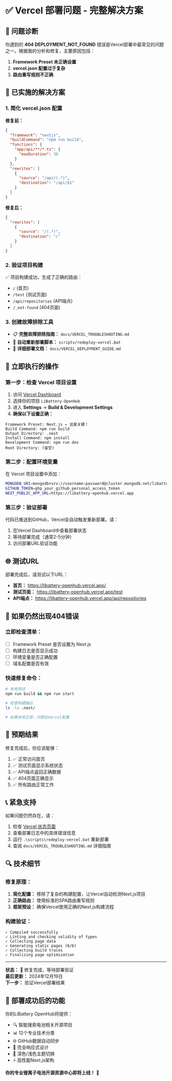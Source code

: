 # ✅ Vercel 部署问题 - 完整解决方案

## 🎯 问题诊断

你遇到的 **404 DEPLOYMENT_NOT_FOUND** 错误是Vercel部署中最常见的问题之一。根据我的分析和修复，主要原因包括：

1. **Framework Preset 未正确设置**
2. **vercel.json 配置过于复杂**
3. **路由重写规则不正确**

## 🔧 已实施的解决方案

### 1. 简化 vercel.json 配置

**修复前：**
```json
{
  "framework": "nextjs",
  "buildCommand": "npm run build",
  "functions": {
    "app/api/**/*.ts": {
      "maxDuration": 30
    }
  },
  "rewrites": [
    {
      "source": "/api/(.*)",
      "destination": "/api/$1"
    }
  ]
}
```

**修复后：**
```json
{
  "rewrites": [
    {
      "source": "/(.*)",
      "destination": "/"
    }
  ]
}
```

### 2. 验证项目构建

✅ 项目构建成功，生成了正确的路由：
- `/` (首页)
- `/test` (测试页面)
- `/api/repositories` (API端点)
- `/_not-found` (404页面)

### 3. 创建故障排除工具

- 📋 **完整故障排除指南：** `docs/VERCEL_TROUBLESHOOTING.md`
- 🚀 **自动重新部署脚本：** `scripts/redeploy-vercel.bat`
- 📖 **详细部署文档：** `docs/VERCEL_DEPLOYMENT_GUIDE.md`

## 🎯 立即执行的操作

### 第一步：检查 Vercel 项目设置

1. 访问 [Vercel Dashboard](https://vercel.com/dashboard)
2. 选择你的项目 `LiBattery-OpenHub`
3. 进入 **Settings** → **Build & Development Settings**
4. **确保以下设置正确：**

```
Framework Preset: Next.js ← 这是关键！
Build Command: npm run build
Output Directory: .next
Install Command: npm install
Development Command: npm run dev
Root Directory: (留空)
```

### 第二步：配置环境变量

在 Vercel 项目设置中添加：

```bash
MONGODB_URI=mongodb+srv://username:password@cluster.mongodb.net/libattery-openhub
GITHUB_TOKEN=ghp_your_github_personal_access_token
NEXT_PUBLIC_APP_URL=https://libattery-openhub.vercel.app
```

### 第三步：验证部署

代码已推送到GitHub，Vercel会自动触发重新部署。请：

1. 在Vercel Dashboard中查看部署状态
2. 等待部署完成（通常2-5分钟）
3. 访问部署URL验证功能

## 🌐 测试URL

部署完成后，请测试以下URL：

- **首页：** https://libattery-openhub.vercel.app/
- **测试页面：** https://libattery-openhub.vercel.app/test
- **API端点：** https://libattery-openhub.vercel.app/api/repositories

## 🚨 如果仍然出现404错误

### 立即检查清单：

- [ ] Framework Preset 是否设置为 Next.js
- [ ] 构建日志是否显示成功
- [ ] 环境变量是否正确配置
- [ ] 域名配置是否有效

### 快速修复命令：

```bash
# 本地测试
npm run build && npm run start

# 检查构建输出
ls -la .next/

# 如果本地正常，问题在Vercel配置
```

## 🎉 预期结果

修复完成后，你应该能够：

1. ✅ 正常访问首页
2. ✅ 测试页面显示系统状态
3. ✅ API端点返回正确数据
4. ✅ 404页面正确显示
5. ✅ 所有路由正常工作

## 📞 紧急支持

如果问题仍然存在，请：

1. 检查 [Vercel 状态页面](https://www.vercel-status.com/)
2. 查看部署日志中的具体错误信息
3. 运行 `.\scripts\redeploy-vercel.bat` 重新部署
4. 查阅 `docs/VERCEL_TROUBLESHOOTING.md` 详细指南

## 🔍 技术细节

### 修复原理：

1. **简化配置：** 移除了复杂的构建配置，让Vercel自动检测Next.js项目
2. **正确路由：** 使用标准的SPA路由重写规则
3. **框架预设：** 确保Vercel使用正确的Next.js构建流程

### 构建验证：

```
✓ Compiled successfully
✓ Linting and checking validity of types
✓ Collecting page data
✓ Generating static pages (6/6)
✓ Collecting build traces
✓ Finalizing page optimization
```

---

**状态：** 🔧 修复完成，等待部署验证  
**最后更新：** 2024年12月19日  
**下一步：** 验证Vercel部署结果  

## 🚀 部署成功后的功能

你的LiBattery OpenHub将提供：

- 🔍 智能搜索电池相关开源项目
- 📊 12个专业技术分类
- 🌐 GitHub数据自动同步
- 📱 完全响应式设计
- 🎨 深色/浅色主题切换
- ⚡ 高性能Next.js架构

**你的专业锂离子电池开源资源中心即将上线！** 🎉 